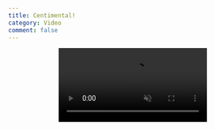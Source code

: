```yaml
---
title: Centimental!
category: Video
comment: false
---
```


<center>
<video width="300" preload="none" autoplay="" muted="" loop="" playsinline="" webkit-playsinline="">
<source src="{{site.url}}{{site.baseurl}}/src/assets/img/h264.mp4"></video>

